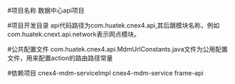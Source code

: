 #项目名称
数据中心api项目

#项目开发目录
api代码路径为com.huatek.cnex4.api,其后跟模块名称，例如com.huatek.cnext.api.network表示网点模块。

#公共配置文件
com.huatek.cnex4.api.MdmUrlConstants.java文件为公用配置文件，用来配置action的路由路径常量


#依赖项目
cnex4-mdm-serviceImpl
cnex4-mdm-service
frame-api